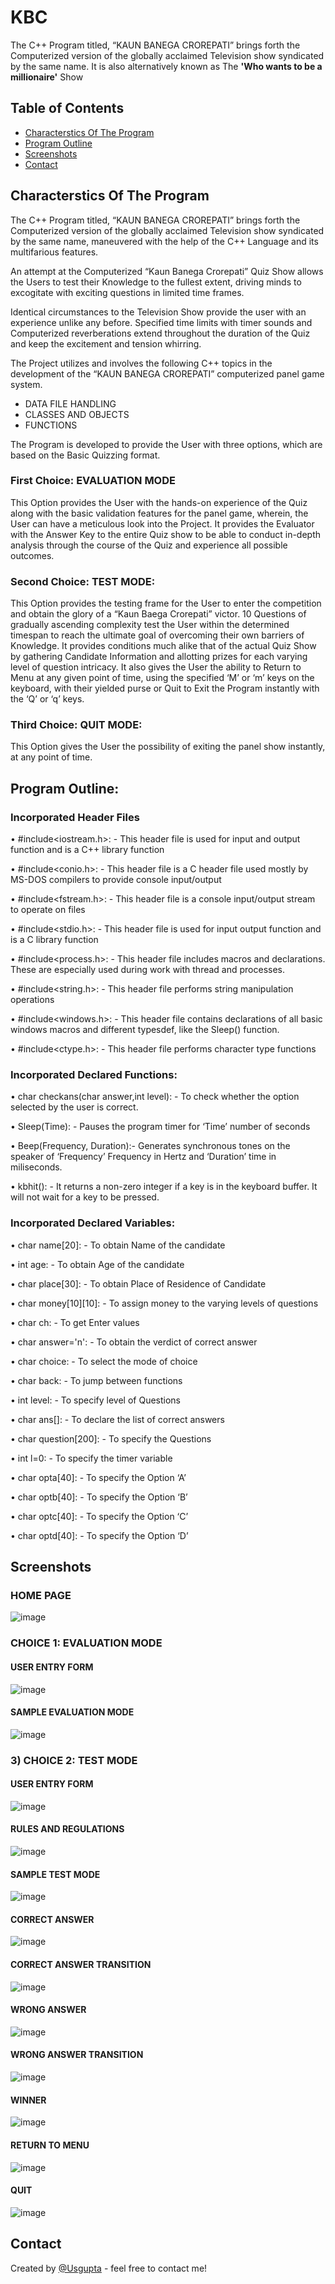# KBC

The C++ Program titled, “KAUN BANEGA CROREPATI” brings forth the Computerized version of the globally acclaimed Television show syndicated by the same name. It is also alternatively  known as The **'Who wants to be a millionaire'** Show


## Table of Contents
* [Characterstics Of The Program](#characterstics-of-the-program)
* [Program Outline](#program-outline)
* [Screenshots](#screenshots)
* [Contact](#contact)


## Characterstics Of The Program 

The C++ Program titled, “KAUN BANEGA CROREPATI” brings forth the Computerized version of the globally acclaimed Television show syndicated by the same name, maneuvered with the help of the C++ Language and its multifarious features.

An attempt at the Computerized “Kaun Banega Crorepati” Quiz Show allows the Users to test their Knowledge to the fullest extent, driving minds to excogitate with exciting questions in limited time frames.

Identical circumstances to the Television Show provide the user with an experience unlike any before. Specified time limits with timer sounds and Computerized reverberations extend throughout the duration of the Quiz and keep the excitement and tension whirring.

The Project utilizes and involves the following C++ topics in the development of the “KAUN BANEGA CROREPATI” computerized panel game system.

* DATA FILE HANDLING
* CLASSES AND OBJECTS
* FUNCTIONS

The Program is developed to provide the User with three options, which are based on the Basic Quizzing format.


### First Choice: EVALUATION MODE 

This Option provides the User with the hands-on experience of the Quiz along with the basic validation features for the panel game, wherein, the User can have a meticulous look into the Project. It provides the Evaluator with the Answer Key to the entire Quiz show to be able to conduct in-depth analysis through the course of the Quiz and experience all possible outcomes.


### Second Choice: TEST MODE:
This Option provides the testing frame for the User to enter the competition and obtain the glory of a “Kaun Baega Crorepati” victor. 10 Questions of gradually ascending complexity test the User within the determined timespan to reach the ultimate goal of overcoming their own barriers of Knowledge.
It provides conditions much alike that of the actual Quiz Show by gathering Candidate Information and allotting prizes for each varying level of question intricacy.
It also gives the User the ability to Return to Menu at any given point of time, using the specified ‘M’ or ‘m’ keys on the keyboard, with their yielded purse or Quit to Exit the Program instantly with the ‘Q’ or ‘q’ keys. 


### Third Choice: QUIT MODE:
This Option gives the User the possibility of exiting the panel show instantly, at any point of time. 




## Program Outline:

### Incorporated Header Files 

• #include<iostream.h>: - This header file is used for input and output function and is a C++ library function 

•	#include<conio.h>: - This header file is a C header file used mostly by MS-DOS compilers to provide console input/output 

•	#include<fstream.h>: - This header file is a console input/output stream to operate on files 

•	#include<stdio.h>: - This header file is used for input output function and is a C library function

•	#include<process.h>: - This header file includes macros and declarations. These are especially used during work with thread and processes. 

•	#include<string.h>: - This header file performs string manipulation operations

•	#include<windows.h>: - This header file contains declarations of all basic windows macros and different typesdef, like the Sleep() function.

•	#include<ctype.h>: - This header file performs character type functions


### Incorporated Declared Functions:

•	char checkans(char answer,int level): - To check whether the option selected by the user is correct.

•	Sleep(Time): - Pauses the program timer for ‘Time’ number of seconds

•	Beep(Frequency, Duration):- Generates synchronous tones on the speaker of ‘Frequency’ Frequency in Hertz and  ‘Duration’ time in miliseconds.

•	kbhit(): - It returns a non-zero integer if a key is in the keyboard buffer. It will not wait for a key to be pressed.


### Incorporated Declared Variables:

•	char name[20]: - To obtain Name of the candidate

•	int age: - To obtain Age of the candidate

•	char place[30]: - To obtain Place of Residence of Candidate

•	char money[10][10]: - To assign money to the varying levels of questions 

•	char ch: - To get Enter values

•	char answer='n': - To obtain the verdict of correct answer

•	char choice: - To select the mode of choice

•	char back: - To jump between functions

•	int level: - To specify level of Questions

•	char ans[]: - To declare the list of correct answers

•	char question[200]: - To specify the Questions

•	int l=0: - To specify the timer variable

•	char opta[40]: - To specify the Option ‘A’

•	char optb[40]: - To specify the Option ‘B’

•	char optc[40]: - To specify the Option ‘C’

•	char optd[40]: - To specify the Option ‘D’




## Screenshots


### HOME PAGE   

![image](https://user-images.githubusercontent.com/57800546/151584457-3ae4b798-fe47-48dc-bd00-afbb591a1900.png)

### CHOICE 1: EVALUATION MODE

#### USER ENTRY FORM

![image](https://user-images.githubusercontent.com/57800546/151584581-3974177b-4aaf-4cf6-8173-8638de7c7660.png)

          
#### SAMPLE EVALUATION MODE

![image](https://user-images.githubusercontent.com/57800546/151584631-14c0dc00-ea9d-444b-8a41-534670e441f3.png)

 


### 3)	CHOICE 2: TEST MODE
#### USER ENTRY FORM

![image](https://user-images.githubusercontent.com/57800546/151584682-9a18172d-f61e-44a5-9ec0-7493f90e4763.png)


 
#### RULES AND REGULATIONS

![image](https://user-images.githubusercontent.com/57800546/151584728-944bce16-38df-4516-ba0f-6196632526a7.png)

 

#### SAMPLE TEST MODE

![image](https://user-images.githubusercontent.com/57800546/151584815-66f6272b-df2d-4f56-b0db-ff9132cac85e.png)

 



#### CORRECT ANSWER

![image](https://user-images.githubusercontent.com/57800546/151584841-955d066a-1f93-40ea-b3ba-509e1c4f771c.png)

 

#### CORRECT ANSWER TRANSITION

![image](https://user-images.githubusercontent.com/57800546/151584890-7ca2f576-fb0b-4e3f-ac0a-c4db15dab8ac.png)


 

#### WRONG ANSWER

![image](https://user-images.githubusercontent.com/57800546/151585007-451a93b4-3439-4c6e-9e48-dd18b10c880f.png)

 

#### WRONG ANSWER TRANSITION

![image](https://user-images.githubusercontent.com/57800546/151585026-7b7d302e-72a1-4e92-80d7-dea005a031d5.png)

 

#### WINNER

![image](https://user-images.githubusercontent.com/57800546/151585037-e51d2089-9cb4-4780-9390-d162ca52a4aa.png)

 


#### RETURN TO MENU

![image](https://user-images.githubusercontent.com/57800546/151585051-84a6e52c-c0a5-4230-ad60-010b43d11b55.png)

 
#### QUIT                  

![image](https://user-images.githubusercontent.com/57800546/151585071-8bab770f-2513-49c9-a3c9-1d428d4e51e8.png)


## Contact
Created by [@Usgupta](https://github.com/Usgupta) - feel free to contact me!







